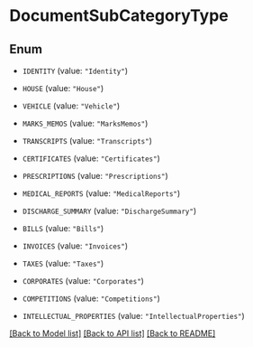 # DocumentSubCategoryType

## Enum


* `IDENTITY` (value: `"Identity"`)

* `HOUSE` (value: `"House"`)

* `VEHICLE` (value: `"Vehicle"`)

* `MARKS_MEMOS` (value: `"MarksMemos"`)

* `TRANSCRIPTS` (value: `"Transcripts"`)

* `CERTIFICATES` (value: `"Certificates"`)

* `PRESCRIPTIONS` (value: `"Prescriptions"`)

* `MEDICAL_REPORTS` (value: `"MedicalReports"`)

* `DISCHARGE_SUMMARY` (value: `"DischargeSummary"`)

* `BILLS` (value: `"Bills"`)

* `INVOICES` (value: `"Invoices"`)

* `TAXES` (value: `"Taxes"`)

* `CORPORATES` (value: `"Corporates"`)

* `COMPETITIONS` (value: `"Competitions"`)

* `INTELLECTUAL_PROPERTIES` (value: `"IntellectualProperties"`)


[[Back to Model list]](../README.md#documentation-for-models) [[Back to API list]](../README.md#documentation-for-api-endpoints) [[Back to README]](../README.md)


